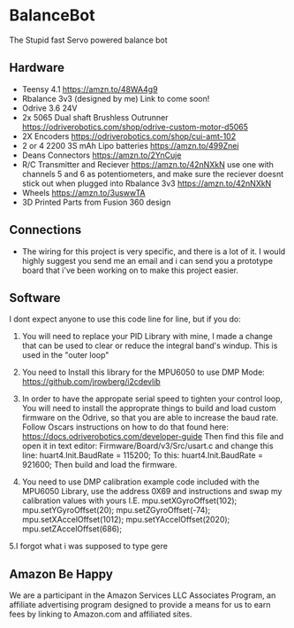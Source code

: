 # BalanceBot
The Stupid fast Servo powered balance bot

## Hardware
 - Teensy 4.1 https://amzn.to/48WA4g9
 - Rbalance 3v3 (designed by me) Link to come soon!
 - Odrive 3.6 24V
 - 2x 5065 Dual shaft Brushless Outrunner https://odriverobotics.com/shop/odrive-custom-motor-d5065
 - 2X Encoders https://odriverobotics.com/shop/cui-amt-102
 - 2 or 4 2200 3S mAh Lipo batteries https://amzn.to/499Znei
 - Deans Connectors https://amzn.to/2YnCuje
 - R/C Transmitter and Reciever https://amzn.to/42nNXkN use one with channels 5 and 6 as potentiometers, and make sure the reciever doesnt stick out when plugged into Rbalance 3v3 https://amzn.to/42nNXkN
 - Wheels https://amzn.to/3uswwTA
 - 3D Printed Parts from Fusion 360 design
## Connections
 - The wiring for this project is very specific, and there is a lot of it. I would highly suggest you send me an email and i can send you a prototype board that i've been working on to make this project easier.




## Software

I dont expect anyone to use this code line for line, but if you do:

1. You will need to replace your PID Library with mine, I made a change that can be used to clear or reduce the integral band's windup. This is used in the "outer loop"

2. You need to Install this library for the MPU6050 to use DMP Mode: https://github.com/jrowberg/i2cdevlib


3. In order to have the appropate serial speed to tighten your control loop, You will need to install the approprate things to build and load custom firmware on the Odrive, so that you are able to increase the baud rate. Follow Oscars instructions on how to do that found here:
https://docs.odriverobotics.com/developer-guide Then find this file and open it in text editor: Firmware/Board/v3/Src/usart.c and change this line:
huart4.Init.BaudRate = 115200;
To this:
huart4.Init.BaudRate = 921600;
Then build and load the firmware. 


4. You need to use DMP calibration example code included with the MPU6050 Library, use the address 0X69 and instructions and swap my calibration values with yours
  I.E.
  mpu.setXGyroOffset(102);
  mpu.setYGyroOffset(20);
  mpu.setZGyroOffset(-74);
  mpu.setXAccelOffset(1012); 
  mpu.setYAccelOffset(2020);
  mpu.setZAccelOffset(686);

5.I forgot what i was supposed to type gere




## Amazon Be Happy
We are a participant in the Amazon Services LLC Associates Program, an affiliate advertising program designed to provide a means for us to earn fees by linking to Amazon.com and affiliated sites.

